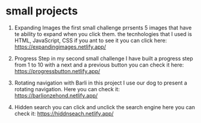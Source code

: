 # small projects

1. Expanding Images
the first small challenge prrsents 5 images that have te ability to expand when you click them.
the tecnhologies that I used is HTML, JavaScript, CSS
if you ant to see it you can click here: https://expandingimages.netlify.app/

2. Progress Step
in my second small challenge I have built a progress step from 1 to 10 with a next and a previous button
you can check it here: https://progressbutton.netlify.app/

3. Rotating navigation with Barli
in this project I use our dog to present a rotating navigation.
Here you can check it: https://barlionzehond.netlify.app/

4. Hidden search
you can click and unclick the search engine
here you can check it: https://hiddnseach.netlify.app/
